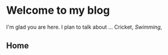 # Welcome to my blog

I'm glad you are here. I plan to talk about ...
Cricket, _Swimming_, 
## Home
